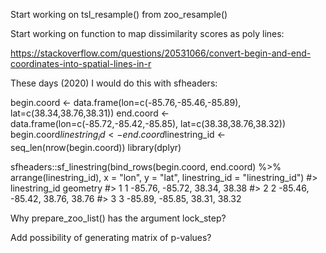 Start working on tsl_resample() from zoo_resample()

Start working on function to map dissimilarity scores as poly lines:

https://stackoverflow.com/questions/20531066/convert-begin-and-end-coordinates-into-spatial-lines-in-r

These days (2020) I would do this with sfheaders:

begin.coord <- data.frame(lon=c(-85.76,-85.46,-85.89), lat=c(38.34,38.76,38.31))
end.coord <- data.frame(lon=c(-85.72,-85.42,-85.85), lat=c(38.38,38.76,38.32))
begin.coord$linestring_id <- end.coord$linestring_id <- seq_len(nrow(begin.coord))
library(dplyr)

sfheaders::sf_linestring(bind_rows(begin.coord, end.coord) %>% arrange(linestring_id), 
                         x = "lon", y = "lat", linestring_id = "linestring_id")
#>   linestring_id                     geometry
#> 1             1 -85.76, -85.72, 38.34, 38.38
#> 2             2 -85.46, -85.42, 38.76, 38.76
#> 3             3 -85.89, -85.85, 38.31, 38.32


Why prepare_zoo_list() has the argument lock_step?

Add possibility of generating matrix of p-values?
